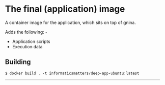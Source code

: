 # The final (application) image
A container image for the application, which sits on top of gnina.

Adds the following: -

-   Application scripts
-   Execution data

## Building

    $ docker build . -t informaticsmatters/deep-app-ubuntu:latest
    
---
